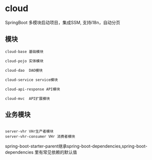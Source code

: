 # cloud
SpringBoot 多模块启动项目，集成SSM, 支持i18n，自动分页

## 模块
```
cloud-base 基础模块

cloud-pojo 实体模块

cloud-dao  DAO模块

cloud-service service模块

cloud-api-response API模块

cloud-mvc  API扩展模块

```

## 业务模块
```

server-vhr VHr生产者模块
server-vhr-consumer VHr 消费者模块

```

spring-boot-starter-parent继承spring-boot-dependencies,spring-boot-dependencies 里有常见依赖的默认值



